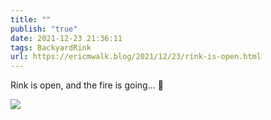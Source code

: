 ```yaml
---
title: ""
publish: "true"
date: 2021-12-23 21:36:11
tags: BackyardRink
url: https://ericmwalk.blog/2021/12/23/rink-is-open.html
---
```


Rink is open, and the fire is going… 🏒



![](https://ericmwalk.blog/uploads/2021/d143b1a5fe.jpg)